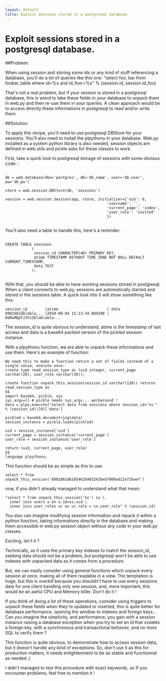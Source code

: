 ```yaml
---
layout: default
title: Exploit sessions stored in a postgresql database.
---
```


# Exploit sessions stored in a postgresql database.

##Problem:

When using session and storing some ids or any kind of stuff referencing a database, you'll do a lot of queries like this one:
"select foo, bar from foobar_table where id=%s and id_foor=%s" % (session.id, session.id_foo)

That's not a real problem, but if your session is stored in a postgresql database, this is wierd to take these fields in your database to unpack them in web.py and then re-use them in your queries. 
A clean approach would be to access directly these informations in postgresql to read and/or write them.

##Solution:

To apply this recipe, you'll need to use postgresql DBStore for your sessions. 
You'll also need to install the plpythonu in your database.
Web.py installed as a system python library is also needed, session objects are defined in web.utils and pickle asks for these classes to work.

First, take a quick look to postgresql storage of sessions with some obvious code: :

##
    db = web.database(dbn='postgres', db='db_name', user='db_user', pw='db_pw')
    
    store = web.session.DBStore(db, 'sessions')
    
    session = web.session.Session(app, store, initializer={'uid': 0,
                                                  'username': '',
                                                  'current_page': 'index',
                                                  'user_role': 'invited'
                                                  })
##

You'll also need a table to handle this, here's a reminder:

##
    CREATE TABLE sessions
                (
                 session_id CHARACTER(40) PRIMARY KEY,
                 atime TIMESTAMP WITHOUT TIME ZONE NOT NULL DEFAULT CURRENT_TIMESTAMP,
                 data TEXT
                );
##

With that, you should be able to have working sessions stored in postgresql.
When a client connects to web.py, sessions are automatically started and stored in the sessions table. A quick look into it will show something like this:

    session_id        |atime                      | data
    8982d61dblabla... |2010-08-04 15:13:34.889288 | KGRwMQpTJ3VzZblablabla...

The session_id is quite obvious to understand, atime is the timestamp of last access and data is a base64 packed version of the pickled session instance.

With a plpythonu function, we are able to unpack these informations and use them. Here's an example of function:

    We need this to make a function return a set of fields instead of a single value, execute once:
    create type read_session_type as (uid integer, current_page varchar(20), user_role varchar(20));

    create function unpack_this_session(session_id varchar(128)) returns read_session_type as
    $$
    import base64, pickle, sys
    sys.argv=[] # pickle needs sys.argv... workaround !
    data = plpy.execute("select data from sessions where session_id='%s'" % (session_id))[0]['data']

    pickled = base64.decodestring(data)
    session_instance = pickle.loads(pickled)

    uid = session_instance['uid']
    current_page = session_instance['current_page']
    user_role = session_instance['user_role']

    return (uid, current_page, user_role)
    $$
    language plpythonu;


This function should be as simple as this to use:

    select * from unpack_this_session('8982d61db185462b983242beb7009ad12a716aef')

now, if you didn't already managed to understand what that mean:

    "select * from unpack_this_session('%s') ss \
      inner join users u on u.id=ss.uid \
      inner join user_rules ur on ur.role = ss.user_role" % (session.id)

You also can imagine modifying session information and repack it within a python function, taking informations directly in the database and making them accessible in web.py session object without any code in your web.py classes.

Exciting, isn't it ?

Technically, as it uses the primary key indexes to match the session_id, seeking data should not be a problem, but postgresql won't be able to use indexes with unpacked data as it comes from a procedure. 

But, we can easily consider using general functions which unpack every session at once, making all of them readable in a view. The temptation is huge, but this is overkill because you shouldn't have to use every sessions data for one client handling only one session, and, more important, this would be an awful CPU and Memory killer. Don't do it ! 

If you think of doing a lot of these operations, consider using triggers to unpack these fields when they're updated or inserted, this is quite better for database performance, opening the window to indexes and foreign keys... 
Can you imagine the simplicity, and performance, you gain with a session instance raising a database exception when you try to set an id that violates a foreign key, with a synchronous and transactional behavior, and no more SQL to verify them ?

This function is quite obvious, to demonstrate how to access session data, but it doesn't handle any kind of exceptions. So, don't use it as this for production matters, it needs enlightenment to be as stable and functionnal as needed ;)

I didn't managed to test this procedure with exact keywords, so If you encounter problems, feel free to mention it !